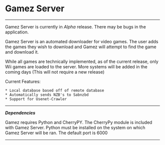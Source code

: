 Gamez Server
===========

<hr />

Gamez Server is currently in *Alpha* release. There may be bugs in the application.

Gamez Server is an automated downloader for video games. The user adds the games they wish to download and Gamez will attempt to find the game and download it.

While all games are technically implemented, as of the current release, only Wii games are loaded to the server. More systems will be added in the coming days (This will not require a new release)

Current Features:

    * Local database based off of remote database
    * Automatically sends NZB's to Sabnzbd
    * Support for Usenet-Crawler

<hr />

***Dependencies***

Gamez requires Python and CherryPY. The CherryPy module is included with Gamez Server. Python must be installed on the system on which Gamez Server will be ran. The default port is 6000

<hr />
